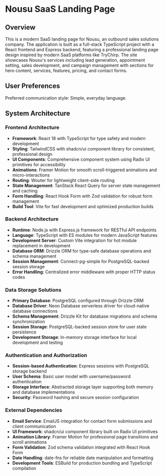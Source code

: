 # Nousu SaaS Landing Page

## Overview

This is a modern SaaS landing page for Nousu, an outbound sales solutions company. The application is built as a full-stack TypeScript project with a React frontend and Express backend, featuring a professional landing page design inspired by modern SaaS platforms like TryChirp. The site showcases Nousu's services including lead generation, appointment setting, sales development, and campaign management with sections for hero content, services, features, pricing, and contact forms.

## User Preferences

Preferred communication style: Simple, everyday language.

## System Architecture

### Frontend Architecture
- **Framework**: React 18 with TypeScript for type safety and modern development
- **Styling**: TailwindCSS with shadcn/ui component library for consistent, professional design
- **UI Components**: Comprehensive component system using Radix UI primitives for accessibility
- **Animations**: Framer Motion for smooth scroll-triggered animations and micro-interactions
- **Routing**: Wouter for lightweight client-side routing
- **State Management**: TanStack React Query for server state management and caching
- **Form Handling**: React Hook Form with Zod validation for robust form management
- **Build Tool**: Vite for fast development and optimized production builds

### Backend Architecture
- **Runtime**: Node.js with Express.js framework for RESTful API endpoints
- **Language**: TypeScript with ES modules for modern JavaScript features
- **Development Server**: Custom Vite integration for hot module replacement in development
- **Database ORM**: Drizzle ORM for type-safe database operations and schema management
- **Session Management**: Connect-pg-simple for PostgreSQL-backed session storage
- **Error Handling**: Centralized error middleware with proper HTTP status codes

### Data Storage Solutions
- **Primary Database**: PostgreSQL configured through Drizzle ORM
- **Database Driver**: Neon Database serverless driver for cloud-native database connections
- **Schema Management**: Drizzle Kit for database migrations and schema synchronization
- **Session Storage**: PostgreSQL-backed session store for user state persistence
- **Development Storage**: In-memory storage interface for local development and testing

### Authentication and Authorization
- **Session-based Authentication**: Express sessions with PostgreSQL storage backend
- **User Schema**: Basic user model with username/password authentication
- **Storage Interface**: Abstracted storage layer supporting both memory and database implementations
- **Security**: Password hashing and secure session configuration

### External Dependencies
- **Email Service**: EmailJS integration for contact form submissions and client communication
- **UI Framework**: shadcn/ui component library built on Radix UI primitives
- **Animation Library**: Framer Motion for professional page transitions and scroll animations
- **Form Validation**: Zod schema validation integrated with React Hook Form
- **Date Handling**: date-fns for reliable date manipulation and formatting
- **Development Tools**: ESBuild for production bundling and TypeScript compilation